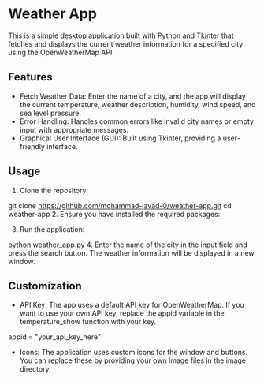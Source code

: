 # Weather App

This is a simple desktop application built with Python and Tkinter that fetches and displays the current weather information for a specified city using the OpenWeatherMap API.

## Features

- Fetch Weather Data: Enter the name of a city, and the app will display the current temperature, weather description, humidity, wind speed, and sea level pressure.
- Error Handling: Handles common errors like invalid city names or empty input with appropriate messages.
- Graphical User Interface (GUI): Built using Tkinter, providing a user-friendly interface.

## Usage

1. Clone the repository:

git clone https://github.com/mohammad-javad-0/weather-app.git
cd weather-app
2. Ensure you have installed the required packages:

3. Run the application:

python weather_app.py
4. Enter the name of the city in the input field and press the search button. The weather information will be displayed in a new window.

## Customization

- API Key: The app uses a default API key for OpenWeatherMap. If you want to use your own API key, replace the appid variable in the temperature_show function with your key.

appid = "your_api_key_here"
- Icons: The application uses custom icons for the window and buttons. You can replace these by providing your own image files in the image directory.
